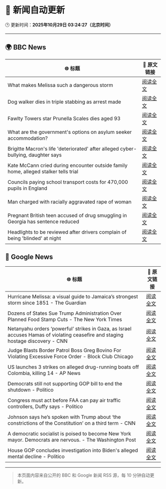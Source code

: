 # 🧠 新闻自动更新

🕒 更新时间：**2025年10月29日 03:24:27（北京时间）**

---

## 🌍 BBC News

| 🌐 标题 | 🔗 原文链接 |
|--------|-------------|
| What makes Melissa such a dangerous storm | [阅读全文](https://www.bbc.com/news/articles/cp3d71q32w5o?at_medium=RSS&at_campaign=rss) |
| Dog walker dies in triple stabbing as arrest made | [阅读全文](https://www.bbc.com/news/articles/c5ypkd57n97o?at_medium=RSS&at_campaign=rss) |
| Fawlty Towers star Prunella Scales dies aged 93 | [阅读全文](https://www.bbc.com/news/articles/cjd0yn5gyndo?at_medium=RSS&at_campaign=rss) |
| What are the government's options on asylum seeker accommodation? | [阅读全文](https://www.bbc.com/news/articles/c9d60ejn41wo?at_medium=RSS&at_campaign=rss) |
| Brigitte Macron's life 'deteriorated' after alleged cyber-bullying, daughter says | [阅读全文](https://www.bbc.com/news/articles/czr16vjk8zlo?at_medium=RSS&at_campaign=rss) |
| Kate McCann cried during encounter outside family home, alleged stalker tells trial | [阅读全文](https://www.bbc.com/news/articles/cdjr2d8jdrlo?at_medium=RSS&at_campaign=rss) |
| Councils paying school transport costs for 470,000 pupils in England | [阅读全文](https://www.bbc.com/news/articles/c14pg0xj7mzo?at_medium=RSS&at_campaign=rss) |
| Man charged with racially aggravated rape of woman | [阅读全文](https://www.bbc.com/news/articles/clyg636kdrgo?at_medium=RSS&at_campaign=rss) |
| Pregnant British teen accused of drug smuggling in Georgia has sentence reduced | [阅读全文](https://www.bbc.com/news/articles/cwypqwn4epyo?at_medium=RSS&at_campaign=rss) |
| Headlights to be reviewed after drivers complain of being 'blinded' at night | [阅读全文](https://www.bbc.com/news/articles/cn971jlpvvro?at_medium=RSS&at_campaign=rss) |

## 📰 Google News

| 🌐 标题 | 🔗 原文链接 |
|--------|-------------|
| Hurricane Melissa: a visual guide to Jamaica’s strongest storm since 1851 - The Guardian | [阅读全文](https://news.google.com/rss/articles/CBMi1wFBVV95cUxPV2NYQmpzLWdkQlR1YkVxTGN2M2NianN6MXNoUEVjeV9BNHlFcU1yRjdjRi1LYjd5TWdOSVJXT0o1bVdoMExFLXlMNkI5cmR3ZGJ2RFdpai03eUk0Sml3Tm9MdU5Zd3RGZmFPRHpMZ0V0akJKTnViNk5UMldNVzJxV09ZNTkzenJyemhyS1NpYjhNeVFNM216WGctbzFHdXNmanBKSXJ6SkNBYlBpcG1aMnlqb1BwbmZuN3RTSGdReHlkU0xTalBqNW1Td05TT3lENHRLVmgxYw?oc=5) |
| Dozens of States Sue Trump Administration Over Planned Food Stamp Cuts - The New York Times | [阅读全文](https://news.google.com/rss/articles/CBMiigFBVV95cUxNdlNqUDNrYjdnQzVhOEVKNEJaYnc5QjNvUmtwSXBjbW4yRk8xVTVIWndGR0JfVk83OF9LVGo2Q1Awa2t2WkNnbWlqNGp5ZF9GMUZqSVpYUEN4U21CUVhsQ09yQUk1ZUIxNDgtQ0NvZ3VYR2NpRG9HV3VwT0JPOUM4a0p0eHhYc0xtaEE?oc=5) |
| Netanyahu orders ‘powerful’ strikes in Gaza, as Israel accuses Hamas of violating ceasefire and staging hostage discovery - CNN | [阅读全文](https://news.google.com/rss/articles/CBMiiAFBVV95cUxPd1pDNWVGLWpnM05QX3I0SmdZbnhoX2xELXdtSVdFdmJIQUg1WV9KYTQ3enJMYmZNS0doa0NmVXdCMnhwcHNUMDZiUFRGcmYza0pyTVNpSlF2Uko2bE5lZ3pwZlY3YUItMFZvOVl1d2M1WlBxNUZuVWp6SThGTHUzcnF3WWRQYUZ0?oc=5) |
| Judge Blasts Border Patrol Boss Greg Bovino For Violating Excessive Force Order - Block Club Chicago | [阅读全文](https://news.google.com/rss/articles/CBMivAFBVV95cUxNY3FPNUlmWXV2NEJaNlJUMl9FZkFlZWh1QkNtSVJaWFBEUHBpbUJuSnkyanFhdkNaa2NjVjVpTTRRRzFuaFF0TFpyYy00YTlTdzM1eXdsbkdDOGE2a2FDeXNHQUNzSmdJYmtyMWM0QXRmVG1zYm85cktPOGpVa2VHXy1iNmZWN2ZRT20yODNHOVdyOXJWY1JLbXp6cC1hdGFpWTdPdzVENEIzRW5rY1VhU193dGNVV2hFemZraA?oc=5) |
| US launches 3 strikes on alleged drug-running boats off Colombia, killing 14 - AP News | [阅读全文](https://news.google.com/rss/articles/CBMikgFBVV95cUxPRVAtZkFnd2hTMXRYWjF1U1BFcUpWOU9NamJSMGd6Yk9Pd2gzbUJyV0RGNDRDOURZRmh5SkxhSGduazNkckZFQkEtdkRVOHpTaVNYcEpNcW50Q0F4ZWNkakl1dGJjNmJERGVBZXVYNHU2ZWlXWGxMWVZFOUloUnBCY3BTZEVjeW9hTy01TU80dWxRdw?oc=5) |
| Democrats still not supporting GOP bill to end the shutdown - Politico | [阅读全文](https://news.google.com/rss/articles/CBMipgFBVV95cUxQc0cwbTNFRDV5VW5CUHMtQk5qWFNnb012TklQTERMOHo3UXBuakVKWl9QbEh1NV81dGc2Z19GUGNsWmNWbFJNME5oaFpGSU9iYy1QSS1YRkw0XzBrbjIwWWYtMVQwb3NEMVBlVDJ4VGxTcU51N1F6TjFhbWNGR212c1dwdHZoWkI4d2VRVkhaOHAtNHRJNHo5SjNFbTdFNE1PQkxJdnZR?oc=5) |
| Congress must act before FAA can pay air traffic controllers, Duffy says - Politico | [阅读全文](https://news.google.com/rss/articles/CBMiqgFBVV95cUxOcUladlNlZVZxLU1qQWVkLVJIS0RnR2YxV0JTNkFkUG5YdnU4NlVtUGRRSzdMOG42NEc0M0NxSGlPYTVqanR1NEtCcjZTb2diVnlkSGtWaVFMUFRyeVB4LWEtQlNHWDhwN0FqSHk5am10QTFSYjBmTWU2aFJDUlFFNVZuZWNYSWJudWtmU21uNXFQWUVLcnMxOTlLSkxmTmhoSUZHNlB3Rnkzdw?oc=5) |
| Johnson says he’s spoken with Trump about ‘the constrictions of the Constitution’ on a third term - CNN | [阅读全文](https://news.google.com/rss/articles/CBMieEFVX3lxTE14ZWpyN1ExWVRMQkFtemhCVmhHZHFvUGZ2YTFER1VUa1FDdFdjZW55T0ROUW1aREZWUG1vYnB0cHR1WEtqV1lsZDI3dXFpZDIzUTF2Q3NmcVphcEt5N0xtZHFDOFpWTHZTNzM1RnB2b1NRUk81Q0RTWA?oc=5) |
| A democratic socialist is poised to become New York mayor. Democrats are nervous. - The Washington Post | [阅读全文](https://news.google.com/rss/articles/CBMikAFBVV95cUxQNFBYVFBSUWdLT21qcHUwUDV5Y2JacDlVdkl4ZmdURm95MTNISGpoWlFIUVQyd0ZRQTRHeFFYOVZpRnZZZFdCWGszY3FiWG5pa1VOV1JoU2p0Q3Fqcno2RHZaWmdoMUhqZWYxMmcxZnl6ZTZHaDV6ajRtQmRJbEFkR05LY2pReUlmb2pMVHRDOXY?oc=5) |
| House GOP concludes investigation into Biden's alleged mental decline - Politico | [阅读全文](https://news.google.com/rss/articles/CBMimgFBVV95cUxQM0pMTF9vV1ZmeFMtamR3OVNmNzBKcEh4N1I0bHk0c2lTVzJmU1NVLVVMVVRRajBZc29USTNJd1FjOElXRnkwVjZac1Bqc2FHNjFBdXd3V1lpUkxZMlI5RFRaS1duN3dVZ3VtaU1TVm1qZmJUUHVxNEZjMmVCa2hUMlRqYVk3ajFOaXdZWHNwUURIZnJCWFFUVHBB?oc=5) |

---
> 本页面内容来自公开的 BBC 和 Google 新闻 RSS 源，每 10 分钟自动更新。